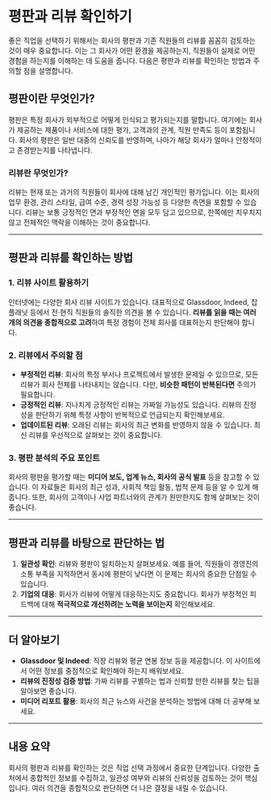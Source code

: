 # 평판과 리뷰 확인하기

좋은 직업을 선택하기 위해서는 회사의 평판과 기존 직원들의 리뷰를 꼼꼼히 검토하는 것이 매우 중요합니다. 이는 그 회사가 어떤 환경을 제공하는지, 직원들이 실제로 어떤 경험을 하는지를 이해하는 데 도움을 줍니다. 다음은 평판과 리뷰를 확인하는 방법과 주의할 점을 설명합니다.

## 평판이란 무엇인가?

평판은 특정 회사가 외부적으로 어떻게 인식되고 평가되는지를 말합니다. 여기에는 회사가 제공하는 제품이나 서비스에 대한 평가, 고객과의 관계, 직원 만족도 등이 포함됩니다. 회사의 평판은 일반 대중의 신뢰도를 반영하며, 나아가 해당 회사가 얼마나 안정적이고 존경받는지를 나타냅니다.

### 리뷰란 무엇인가?

리뷰는 현재 또는 과거의 직원들이 회사에 대해 남긴 개인적인 평가입니다. 이는 회사의 업무 환경, 관리 스타일, 급여 수준, 경력 성장 가능성 등 다양한 측면을 포함할 수 있습니다. 리뷰는 보통 긍정적인 면과 부정적인 면을 모두 담고 있으므로, 한쪽에만 치우치지 않고 전체적인 맥락을 이해하는 것이 중요합니다.

---

## 평판과 리뷰를 확인하는 방법

### 1. 리뷰 사이트 활용하기

인터넷에는 다양한 회사 리뷰 사이트가 있습니다. 대표적으로 Glassdoor, Indeed, 잡플래닛 등에서 전·현직 직원들의 솔직한 의견을 볼 수 있습니다. **리뷰를 읽을 때는 여러 개의 의견을 종합적으로 고려**하여 특정 경험이 전체 회사를 대표하는지 판단해야 합니다.

### 2. 리뷰에서 주의할 점

- **부정적인 리뷰**: 회사의 특정 부서나 프로젝트에서 발생한 문제일 수 있으므로, 모든 리뷰가 회사 전체를 나타내지는 않습니다. 다만, **비슷한 패턴이 반복된다면** 주의가 필요합니다.
- **긍정적인 리뷰**: 지나치게 긍정적인 리뷰는 가짜일 가능성도 있습니다. 리뷰의 진정성을 판단하기 위해 특정 사항이 반복적으로 언급되는지 확인해보세요.
- **업데이트된 리뷰**: 오래된 리뷰는 회사의 최근 변화를 반영하지 않을 수 있습니다. 최신 리뷰를 우선적으로 살펴보는 것이 중요합니다.

### 3. 평판 분석의 주요 포인트

회사의 평판을 평가할 때는 **미디어 보도, 업계 뉴스, 회사의 공식 발표** 등을 참고할 수 있습니다. 이 자료들은 회사의 최근 성과, 사회적 책임 활동, 법적 문제 등을 알 수 있게 해줍니다. 또한, 회사의 고객이나 사업 파트너와의 관계가 원만한지도 함께 살펴보는 것이 좋습니다.

---

## 평판과 리뷰를 바탕으로 판단하는 법

1. **일관성 확인**: 리뷰와 평판이 일치하는지 살펴보세요. 예를 들어, 직원들이 경영진의 소통 부족을 지적하면서 동시에 평판이 낮다면 이 문제는 회사의 중요한 단점일 수 있습니다.
2. **기업의 대응**: 회사가 리뷰에 어떻게 대응하는지도 중요합니다. 회사가 부정적인 피드백에 대해 **적극적으로 개선하려는 노력을 보이는지** 확인해보세요.

---

## 더 알아보기

- **Glassdoor 및 Indeed**: 직장 리뷰와 평균 연봉 정보 등을 제공합니다. 이 사이트에서 어떤 정보를 중점적으로 확인해야 하는지 배워보세요.
- **리뷰의 진정성 검증 방법**: 가짜 리뷰를 구별하는 법과 신뢰할 만한 리뷰를 찾는 팁을 알아보면 좋습니다.
- **미디어 리포트 활용**: 회사의 최근 뉴스와 사건을 분석하는 방법에 대해 더 공부해 보세요.

---

## 내용 요약

회사의 평판과 리뷰를 확인하는 것은 직업 선택 과정에서 중요한 단계입니다. 다양한 출처에서 종합적인 정보를 수집하고, 일관성 여부와 리뷰의 신뢰성을 검토하는 것이 핵심입니다. 여러 의견을 종합적으로 판단하면 더 나은 결정을 내릴 수 있습니다.